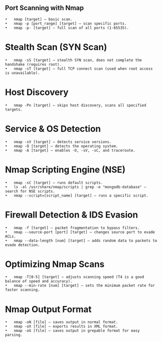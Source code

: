 ## Port Scanning with Nmap
	•	nmap [target] – basic scan.
	•	nmap -p [port_range] [target] – scan specific ports.
	•	nmap -p- [target] – full scan of all ports (1-65535).

# Stealth Scan (SYN Scan)
	•	nmap -sS [target] – stealth SYN scan, does not complete the handshake (requires root).
	•	nmap -sT [target] – full TCP connect scan (used when root access is unavailable).

# Host Discovery
	•	nmap -Pn [target] – skips host discovery, scans all specified targets.

# Service & OS Detection
	•	nmap -sV [target] – detects service versions.
	•	nmap -O [target] – detects the operating system.
	•	nmap -A [target] – enables -O, -sV, -sC, and traceroute.

# Nmap Scripting Engine (NSE)
	•	nmap -sC [target] – runs default scripts.
	•	ls -al /usr/share/nmap/scripts | grep -e "mongodb-database" – search for NSE scripts.
	•	nmap --script=[script_name] [target] – runs a specific script.

# Firewall Detection & IDS Evasion
	•	nmap -f [target] – packet fragmentation to bypass filters.
	•	nmap --source-port [port] [target] – changes source port to evade ACLs.
	•	nmap --data-length [num] [target] – adds random data to packets to evade detection.

# Optimizing Nmap Scans
	•	nmap -T[0-5] [target] – adjusts scanning speed (T4 is a good balance of speed and accuracy).
	•	nmap --min-rate [num] [target] – sets the minimum packet rate for faster scanning.

# Nmap Output Format
	•	nmap -oN [file] – saves output in normal format.
	•	nmap -oX [file] – exports results in XML format.
	•	nmap -oG [file] – saves output in grepable format for easy parsing.
